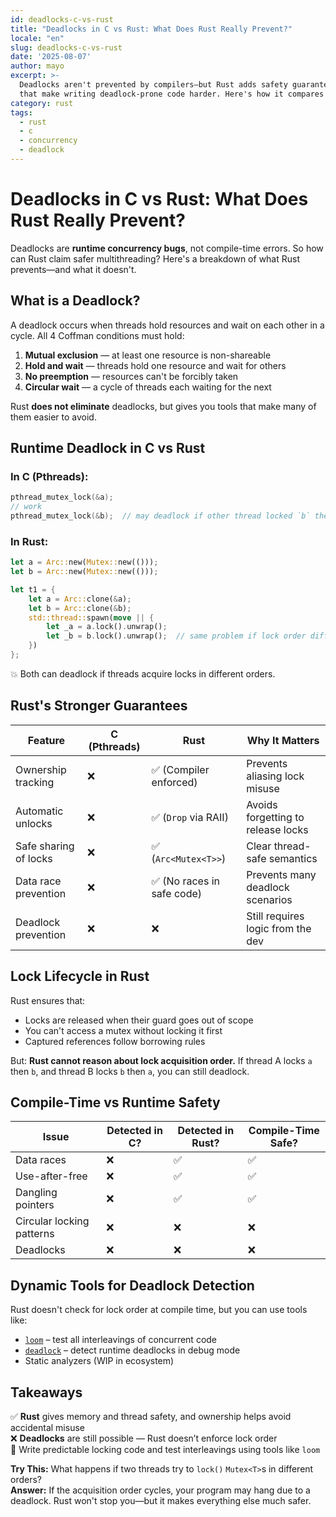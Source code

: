 ```yaml
---
id: deadlocks-c-vs-rust
title: "Deadlocks in C vs Rust: What Does Rust Really Prevent?"
locale: "en"
slug: deadlocks-c-vs-rust
date: '2025-08-07'
author: mayo
excerpt: >-
  Deadlocks aren't prevented by compilers—but Rust adds safety guarantees
  that make writing deadlock-prone code harder. Here's how it compares to C.
category: rust
tags:
  - rust
  - c
  - concurrency
  - deadlock
---
```


# Deadlocks in C vs Rust: What Does Rust Really Prevent?

Deadlocks are **runtime concurrency bugs**, not compile-time errors. So how can Rust claim safer multithreading? Here's a breakdown of what Rust prevents—and what it doesn't.

## What is a Deadlock?

A deadlock occurs when threads hold resources and wait on each other in a cycle. All 4 Coffman conditions must hold:

1. **Mutual exclusion** — at least one resource is non-shareable  
2. **Hold and wait** — threads hold one resource and wait for others  
3. **No preemption** — resources can't be forcibly taken  
4. **Circular wait** — a cycle of threads each waiting for the next

Rust **does not eliminate** deadlocks, but gives you tools that make many of them easier to avoid.

## Runtime Deadlock in C vs Rust

### In C (Pthreads):

```c
pthread_mutex_lock(&a);
// work
pthread_mutex_lock(&b);  // may deadlock if other thread locked `b` then `a`
```

### In Rust:

```rust
let a = Arc::new(Mutex::new(()));
let b = Arc::new(Mutex::new(()));

let t1 = {
    let a = Arc::clone(&a);
    let b = Arc::clone(&b);
    std::thread::spawn(move || {
        let _a = a.lock().unwrap();
        let _b = b.lock().unwrap();  // same problem if lock order differs
    })
};
```

💥 Both can deadlock if threads acquire locks in different orders.

## Rust's Stronger Guarantees

| Feature                     | C (Pthreads) | Rust                     | Why It Matters                     |
|-----------------------------|--------------|--------------------------|-------------------------------------|
| Ownership tracking         | ❌           | ✅ (Compiler enforced)   | Prevents aliasing lock misuse       |
| Automatic unlocks          | ❌           | ✅ (`Drop` via RAII)     | Avoids forgetting to release locks |
| Safe sharing of locks      | ❌           | ✅ (`Arc<Mutex<T>>`)     | Clear thread-safe semantics         |
| Data race prevention       | ❌           | ✅ (No races in safe code) | Prevents many deadlock scenarios    |
| Deadlock prevention        | ❌           | ❌                      | Still requires logic from the dev   |

## Lock Lifecycle in Rust

Rust ensures that:
- Locks are released when their guard goes out of scope
- You can't access a mutex without locking it first
- Captured references follow borrowing rules

But: **Rust cannot reason about lock acquisition order.** If thread A locks `a` then `b`, and thread B locks `b` then `a`, you can still deadlock.

## Compile-Time vs Runtime Safety

| Issue                      | Detected in C? | Detected in Rust? | Compile-Time Safe? |
|----------------------------|----------------|-------------------|---------------------|
| Data races                | ❌              | ✅                | ✅                  |
| Use-after-free            | ❌              | ✅                | ✅                  |
| Dangling pointers         | ❌              | ✅                | ✅                  |
| Circular locking patterns | ❌              | ❌                | ❌                  |
| Deadlocks                 | ❌              | ❌                | ❌                  |

## Dynamic Tools for Deadlock Detection

Rust doesn't check for lock order at compile time, but you can use tools like:

- [`loom`](https://docs.rs/loom) – test all interleavings of concurrent code
- [`deadlock`](https://docs.rs/deadlock) – detect runtime deadlocks in debug mode
- Static analyzers (WIP in ecosystem)

## Takeaways

✅ **Rust** gives memory and thread safety, and ownership helps avoid accidental misuse  
❌ **Deadlocks** are still possible — Rust doesn’t enforce lock order  
🚀 Write predictable locking code and test interleavings using tools like `loom`

**Try This:** What happens if two threads try to `lock()` `Mutex<T>`s in different orders?  
**Answer:** If the acquisition order cycles, your program may hang due to a deadlock. Rust won't stop you—but it makes everything else much safer.
